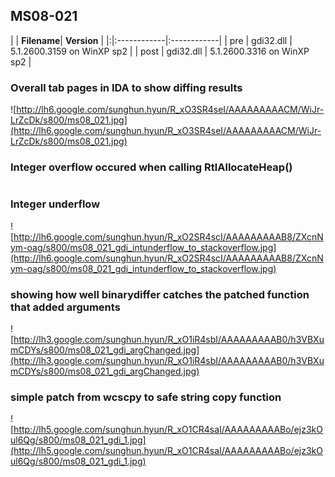 ## MS08-021 ##

| | **Filename**| **Version** |
|:|:------------|:------------|
| pre | gdi32.dll   | 5.1.2600.3159 on WinXP sp2 |
| post | gdi32.dll   | 5.1.2600.3316 on WinXP sp2 |


### Overall tab pages in IDA to show diffing results ###
![http://lh6.google.com/sunghun.hyun/R_xO3SR4seI/AAAAAAAAACM/WiJr-LrZcDk/s800/ms08_021.jpg](http://lh6.google.com/sunghun.hyun/R_xO3SR4seI/AAAAAAAAACM/WiJr-LrZcDk/s800/ms08_021.jpg)

### Integer overflow occured when calling RtlAllocateHeap() ###
![![](http://lh4.google.com/sunghun.hyun/R_xO2yR4sdI/AAAAAAAAACE/RIeVND-t-nM/s800/ms08_021_gdi_intoverflow_to_heapoverflow.jpg)](http://lh4.google.com/sunghun.hyun/R_xO2yR4sdI/AAAAAAAAACE/RIeVND-t-nM/s800/ms08_021_gdi_intoverflow_to_heapoverflow.jpg)

### Integer underflow ###
![http://lh6.google.com/sunghun.hyun/R_xO2SR4scI/AAAAAAAAAB8/ZXcnNym-oag/s800/ms08_021_gdi_intunderflow_to_stackoverflow.jpg](http://lh6.google.com/sunghun.hyun/R_xO2SR4scI/AAAAAAAAAB8/ZXcnNym-oag/s800/ms08_021_gdi_intunderflow_to_stackoverflow.jpg)

### showing how well binarydiffer catches the patched function that added arguments ###
![http://lh3.google.com/sunghun.hyun/R_xO1iR4sbI/AAAAAAAAAB0/h3VBXumCDYs/s800/ms08_021_gdi_argChanged.jpg](http://lh3.google.com/sunghun.hyun/R_xO1iR4sbI/AAAAAAAAAB0/h3VBXumCDYs/s800/ms08_021_gdi_argChanged.jpg)

### simple patch from wcscpy to safe string copy function ###
![http://lh5.google.com/sunghun.hyun/R_xO1CR4saI/AAAAAAAAABo/ejz3kOul6Qg/s800/ms08_021_gdi_1.jpg](http://lh5.google.com/sunghun.hyun/R_xO1CR4saI/AAAAAAAAABo/ejz3kOul6Qg/s800/ms08_021_gdi_1.jpg)